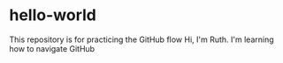 # hello-world
This repository is for practicing the GitHub flow
Hi, I'm Ruth. I'm learning how to navigate GitHub
